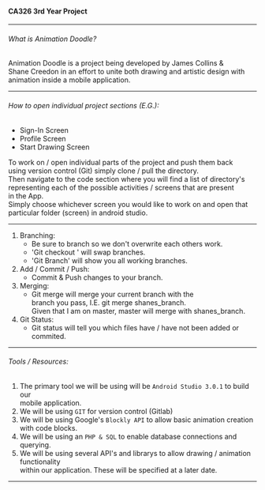 #### CA326 3rd Year Project
---

###### What is Animation Doodle?
Animation Doodle is a project being developed by James Collins &  
Shane Creedon in an effort to unite both drawing and artistic design with  
animation inside a mobile application.

---
###### How to open individual project sections (E.G.):
- Sign-In Screen
- Profile Screen
- Start Drawing Screen

To work on / open individual parts of the project and push them back  
using version control (Git) simply clone / pull the directory.  
Then navigate to the code section where you will find a list of directory's  
representing each of the possible activities / screens that are present  
in the App.  
Simply choose whichever screen you would like to work on and open that  
particular folder (screen) in android studio.  

---
1. Branching:
	-  Be sure to branch so we don't overwrite each others work.  
	-  'Git checkout <branchName>' will swap branches.  
	-  'Git Branch' will show you all working branches.  
2. Add / Commit / Push:
	- Commit & Push changes to your branch.
3. Merging:
	- Git merge <branchName> will merge your current branch with the  
	  branch you pass, I.E. git merge shanes_branch.  
	  Given that I am on master, master will merge with shanes_branch.  
4. Git Status:
	- Git status will tell you which files have / have not been added or commited.  

---

###### Tools / Resources:
1. The primary tool we will be using will be `Android Studio 3.0.1` to build our  
   mobile application.  
2. We will be using `GIT` for version control (Gitlab)  
3. We will be using Google's `Blockly API` to allow basic animation creation with code blocks.  
4. We will be using an `PHP & SQL` to enable database connections and querying.  
5. We will be using several API's and librarys to allow drawing / animation functionality  
   within our application. These will be specified at a later date.  

---
